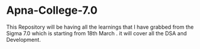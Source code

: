 # Apna-College-7.0
This Repository will be having all the learnings that I have grabbed from the Sigma 7.0 which is starting from 18th March . it will cover all the DSA and Development.
